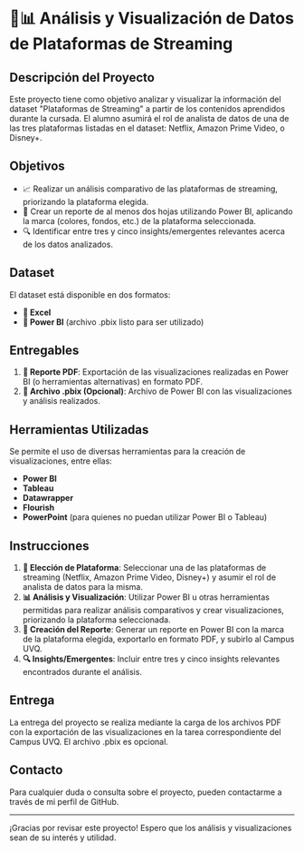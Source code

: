 # 🎥📊 Análisis y Visualización de Datos de Plataformas de Streaming

## Descripción del Proyecto

Este proyecto tiene como objetivo analizar y visualizar la información del dataset "Plataformas de Streaming" a partir de los contenidos aprendidos durante la cursada. El alumno asumirá el rol de analista de datos de una de las tres plataformas listadas en el dataset: Netflix, Amazon Prime Video, o Disney+. 

## Objetivos

- 📈 Realizar un análisis comparativo de las plataformas de streaming, priorizando la plataforma elegida.
- 📝 Crear un reporte de al menos dos hojas utilizando Power BI, aplicando la marca (colores, fondos, etc.) de la plataforma seleccionada.
- 🔍 Identificar entre tres y cinco insights/emergentes relevantes acerca de los datos analizados.

## Dataset

El dataset está disponible en dos formatos:
- **📄 Excel**
- **💾 Power BI** (archivo .pbix listo para ser utilizado)

## Entregables

1. **📑 Reporte PDF**: Exportación de las visualizaciones realizadas en Power BI (o herramientas alternativas) en formato PDF.
2. **📁 Archivo .pbix (Opcional)**: Archivo de Power BI con las visualizaciones y análisis realizados.

## Herramientas Utilizadas

Se permite el uso de diversas herramientas para la creación de visualizaciones, entre ellas:
- **Power BI** 
- **Tableau** 
- **Datawrapper**
- **Flourish**
- **PowerPoint**  (para quienes no puedan utilizar Power BI o Tableau)

## Instrucciones

1. **🎯 Elección de Plataforma**: Seleccionar una de las plataformas de streaming (Netflix, Amazon Prime Video, Disney+) y asumir el rol de analista de datos para la misma.
2. **📊 Análisis y Visualización**: Utilizar Power BI u otras herramientas permitidas para realizar análisis comparativos y crear visualizaciones, priorizando la plataforma seleccionada.
3. **📝 Creación del Reporte**: Generar un reporte en Power BI con la marca de la plataforma elegida, exportarlo en formato PDF, y subirlo al Campus UVQ.
4. **🔍 Insights/Emergentes**: Incluir entre tres y cinco insights relevantes encontrados durante el análisis.

## Entrega

La entrega del proyecto se realiza mediante la carga de los archivos PDF con la exportación de las visualizaciones en la tarea correspondiente del Campus UVQ. El archivo .pbix es opcional.

## Contacto

Para cualquier duda o consulta sobre el proyecto, pueden contactarme a través de mi perfil de GitHub.

---

¡Gracias por revisar este proyecto! Espero que los análisis y visualizaciones sean de su interés y utilidad.
